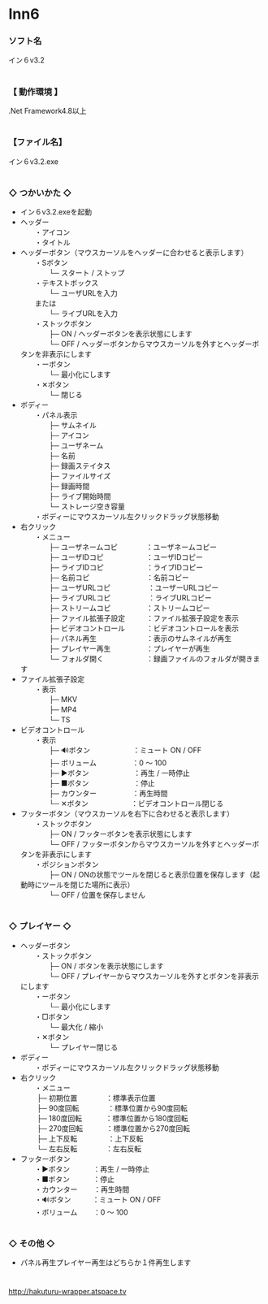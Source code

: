 # Inn6

### ソフト名
イン６v3.2

# 
### 【 動作環境 】
.Net Framework4.8以上

# 
### 【ファイル名】
イン６v3.2.exe

# 
### ◇ つかいかた ◇
- イン６v3.2.exeを起動  
- ヘッダー  
　　・アイコン  
　　・タイトル  
- ヘッダーボタン（マウスカーソルをヘッダーに合わせると表示します）  
　　・Sボタン  
　　　　└─ スタート / ストップ  
　　・テキストボックス  
　　　　└─ ユーザURLを入力  
    　　または  
　　　　└─ ライブURLを入力  
　　・ストックボタン  
　　　　├─ ON / ヘッダーボタンを表示状態にします  
　　　　└─ OFF / ヘッダーボタンからマウスカーソルを外すとヘッダーボタンを非表示にします  
　　・ーボタン  
　　　　└─ 最小化にします  
　　・✕ボタン  
　　　　└─ 閉じる  
- ボディー  
　　・パネル表示  
　　　　├─ サムネイル  
　　　　├─ アイコン  
　　　　├─ ユーザネーム  
　　　　├─ 名前  
　　　　├─ 録画ステイタス  
　　　　├─ ファイルサイズ  
　　　　├─ 録画時間  
　　　　├─ ライブ開始時間  
　　　　└─ ストレージ空き容量  
　　・ボディーにマウスカーソル左クリックドラッグ状態移動  
- 右クリック  
　　・メニュー  
　　　　├─ ユーザネームコピ　　　　：ユーザネームコピー  
　　　　├─ ユーザIDコピ　　　　　　：ユーザIDコピー  
　　　　├─ ライブIDコピ　　　　　　：ライブIDコピー  
　　　　├─ 名前コピ　　　　　　　　：名前コピー  
　　　　├─ ユーザURLコピ　　 　　　：ユーザーURLコピー  
　　　　├─ ライブURLコピ　　 　　　：ライブURLコピー  
　　　　├─ ストリームコピ　　　　　：ストリームコピー  
　　　　├─ ファイル拡張子設定　　　：ファイル拡張子設定を表示  
　　　　├─ ビデオコントロール　　　：ビデオコントロールを表示  
　　　　├─ パネル再生　　　　　　　：表示のサムネイルが再生  
　　　　├─ プレイヤー再生　　　　　：プレイヤーが再生  
　　　　└─ フォルダ開く　　　　　　：録画ファイルのフォルダが開きます  
- ファイル拡張子設定   
　　・表示  
　　　　├─ MKV  
　　　　├─ MP4  
　　　　└─ TS  
- ビデオコントロール   
　　・表示  
　　　　├─ 🔊ボタン　　　　　　：ミュート ON / OFF  
　　　　├─ ボリューム　　　　　：0 ～ 100  
　　　　├─ ▶ボタン　 　　　　　：再生 / 一時停止  
　　　　├─ ■ボタン　　　　　　 ：停止  
　　　　├─ カウンター　　　　　：再生時間  
　　　　└─ ✕ボタン　　　　　　：ビデオコントロール閉じる  
- フッターボタン（マウスカーソルを右下に合わせると表示します）  
　　・ストックボタン  
　　　　├─ ON / フッターボタンを表示状態にします  
　　　　└─ OFF / フッターボタンからマウスカーソルを外すとヘッダーボタンを非表示にします  
　　・ポジションボタン  
　　　　├─ ON / ONの状態でツールを閉じると表示位置を保存します（起動時にツールを閉じた場所に表示）  
　　　　└─ OFF / 位置を保存しません  

# 
### ◇ プレイヤー ◇
- ヘッダーボタン  
　　・ストックボタン  
　　　　├─ ON / ボタンを表示状態にします  
　　　　└─ OFF / プレイヤーからマウスカーソルを外すとボタンを非表示にします  
　　・ーボタン  
　　　　└─ 最小化にします  
　　・□ボタン  
　　　　└─ 最大化 / 縮小  
　　・✕ボタン  
　　　　└─ プレイヤー閉じる  
- ボディー  
　　・ボディーにマウスカーソル左クリックドラッグ状態移動  
- 右クリック  
　　・メニュー  
　　   ├─ 初期位置　　　　：標準表示位置  
　　   ├─ 90度回転　　　　：標準位置から90度回転  
　　   ├─ 180度回転　　　 ：標準位置から180度回転  
　　   ├─ 270度回転　　 　：標準位置から270度回転  
　　   ├─ 上下反転　　 　　：上下反転  
　　   └─ 左右反転　　　　：左右反転  
- フッターボタン  
　　・▶ボタン　 　　：再生 / 一時停止  
　　・■ボタン　　　 ：停止  
　　・カウンター　　 ：再生時間  
　　・🔊ボタン　　　：ミュート ON / OFF  
　　・ボリューム　　 ：0 ～ 100  

# 
### ◇ その他 ◇
- パネル再生プレイヤー再生はどちらか１件再生します  

# 
http://hakuturu-wrapper.atspace.tv
